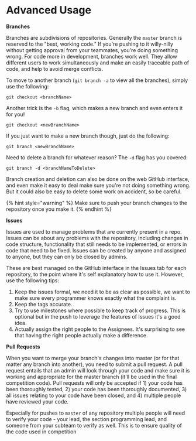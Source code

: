 # Advanced Usage

**Branches**

Branches are subdivisions of repositories. Generally the `master` branch is reserved to the "best, working code." If you're pushing to it willy-nilly without getting approval from your teammates, you're doing something wrong.  For code more in development, branches work well. They allow different users to work simultaneously and make an easily traceable path of code, and help to avoid merge conflicts. 

To move to another branch \(`git branch -a` to view all the branches\), simply use the following:

```text
git checkout <branchName>
```

Another trick is the `-b` flag, which makes a new branch and even enters it for you!

```text
git checkout <newBranchName>
```

If you just want to make a new branch though, just do the following:

```text
git branch <newBranchName>
```

Need to delete a branch for whatever reason? The `-d` flag has you covered:

```text
git branch -d <branchNameToDelete>
```

Branch creation and deletion can also be done on the web GitHub interface, and even make it easy to deal make sure you're not doing something wrong. But it could also be easy to delete some work on accident, so be careful.

{% hint style="warning" %}
Make sure to push your branch changes to the repository once you make it.
{% endhint %}

**Issues**

Issues are used to manage problems that are currently present in a repo. Issues can be about any problems with the repository, including changes in code structure, functionality that still needs to be implemented, or errors in code that need to be fixed. Issues can be created by anyone and assigned to anyone, but they can only be closed by admins.

These are best managed on the GitHub interface in the Issues tab for each repository, to the point where it's self explanatory how to use it. However, use the following tips:

1. Keep the issues formal, we need it to be as clear as possible, we want to make sure every programmer knows exactly what the complaint is.
2. Keep the tags accurate.
3. Try to use milestones where possible to keep track of progress. This is optional but in the push to leverage the features of Issues it's a good idea.
4. Actually assign the right people to the Assignees. It's surprising to see that having the right people actually make a difference.

**Pull Requests**

When you want to merge your branch's changes into master \(or for that matter any branch into another\), you need to submit a pull request. A pull request entails that an admin will look through your code and make sure it is working and appropriate for the master branch \(it'll be used in the final competition code\). Pull requests will only be accepted if 1\) your code has been thoroughly tested, 2\) your code has been thoroughly documented, 3\) all issues relating to your code have been closed, and 4\) multiple people have reviewed your code. 

Especially for pushes to `master` of any repository multiple people will need to verify your code - your lead, the section programming lead, and someone from your subteam to verify as well. This is to ensure quality of the code used in competition

